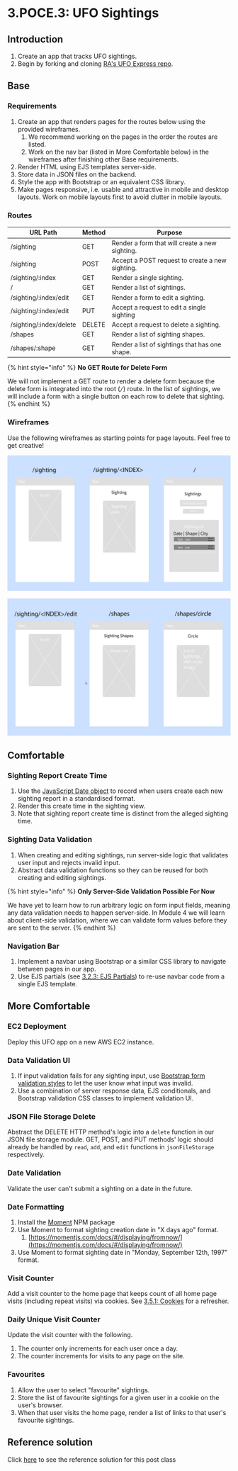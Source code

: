 # 3.POCE.3: UFO Sightings

## Introduction

1. Create an app that tracks UFO sightings.
2. Begin by forking and cloning [RA's UFO Express repo](https://github.com/rocketacademy/ufo-express-bootcamp).

## Base

### Requirements

1. Create an app that renders pages for the routes below using the provided wireframes.
   1. We recommend working on the pages in the order the routes are listed.
   2. Work on the nav bar (listed in More Comfortable below) in the wireframes after finishing other Base requirements.
2. Render HTML using EJS templates server-side.
3. Store data in JSON files on the backend.
4. Style the app with Bootstrap or an equivalent CSS library.
5. Make pages responsive, i.e. usable and attractive in mobile and desktop layouts. Work on mobile layouts first to avoid clutter in mobile layouts.

### Routes

| URL Path                | Method | Purpose                                         |
| ----------------------- | ------ | ----------------------------------------------- |
| /sighting               | GET    | Render a form that will create a new sighting.  |
| /sighting               | POST   | Accept a POST request to create a new sighting. |
| /sighting/:index        | GET    | Render a single sighting.                       |
| /                       | GET    | Render a list of sightings.                     |
| /sighting/:index/edit   | GET    | Render a form to edit a sighting.               |
| /sighting/:index/edit   | PUT    | Accept a request to edit a single sighting      |
| /sighting/:index/delete | DELETE | Accept a request to delete a sighting.          |
| /shapes                 | GET    | Render a list of sighting shapes.               |
| /shapes/:shape          | GET    | Render a list of sightings that has one shape.  |

{% hint style="info" %}
**No GET Route for Delete Form**

We will not implement a GET route to render a delete form because the delete form is integrated into the root (`/`) route. In the list of sightings, we will include a form with a single button on each row to delete that sighting.
{% endhint %}

### Wireframes

Use the following wireframes as starting points for page layouts. Feel free to get creative!

![Create sighting, view individual sighting, and view sighting list pages.](../../../.gitbook/assets/screen-shot-2020-11-15-at-11.04.48-pm.png)

![Edit sighting, view list of sighting shapes, and view list of sightings by shape pages.](../../../.gitbook/assets/screen-shot-2020-11-15-at-11.04.59-pm.png)

## Comfortable

### Sighting Report Create Time

1. Use the [JavaScript Date object](https://developer.mozilla.org/en-US/docs/Web/JavaScript/Reference/Global\_Objects/Date) to record when users create each new sighting report in a standardised format.
2. Render this create time in the sighting view.
3. Note that sighting report create time is distinct from the alleged sighting time.

### Sighting Data Validation

1. When creating and editing sightings, run server-side logic that validates user input and rejects invalid input.
2. Abstract data validation functions so they can be reused for both creating and editing sightings.

{% hint style="info" %}
**Only Server-Side Validation Possible For Now**

We have yet to learn how to run arbitrary logic on form input fields, meaning any data validation needs to happen server-side. In Module 4 we will learn about client-side validation, where we can validate form values before they are sent to the server.
{% endhint %}

### Navigation Bar

1. Implement a navbar using Bootstrap or a similar CSS library to navigate between pages in our app.
2. Use EJS partials (see [3.2.3: EJS Partials](../../../Module2/day3/3.2-ejs/3.2.3-advanced-ejs.md)) to re-use navbar code from a single EJS template.

## More Comfortable

### EC2 Deployment

Deploy this UFO app on a new AWS EC2 instance.

### Data Validation UI

1. If input validation fails for any sighting input, use [Bootstrap form validation styles](https://getbootstrap.com/docs/4.5/components/forms/#validation) to let the user know what input was invalid.
2. Use a combination of server response data, EJS conditionals, and Bootstrap validation CSS classes to implement validation UI.

### JSON File Storage Delete

Abstract the DELETE HTTP method's logic into a `delete` function in our JSON file storage module. GET, POST, and PUT methods' logic should already be handled by `read`, `add`, and `edit` functions in `jsonFileStorage` respectively.

### Date Validation

Validate the user can't submit a sighting on a date in the future.

### Date Formatting

1. Install the [Moment](https://www.npmjs.com/package/moment) NPM package
2. Use Moment to format sighting creation date in "X days ago" format.
   1. [https://momentjs.com/docs/#/displaying/fromnow/](https://momentjs.com/docs/#/displaying/fromnow/)
3. Use Moment to format sighting date in "Monday, September 12th, 1997" format.

### Visit Counter

Add a visit counter to the home page that keeps count of all home page visits (including repeat visits) via cookies. See [3.5.1: Cookies](../../../Module2/day3/3.5-authentication/3.5.1-cookies.md) for a refresher.

### Daily Unique Visit Counter

Update the visit counter with the following.

1. The counter only increments for each user once a day.
2. The counter increments for visits to any page on the site.

### Favourites

1. Allow the user to select "favourite" sightings.
2. Store the list of favourite sightings for a given user in a cookie on the user's browser.
3. When that user visits the home page, render a list of links to that user's favourite sightings.

## Reference solution

Click [here](https://github.com/rocketacademy/ufo-express-bootcamp/tree/solution-base) to see the reference solution for this post class
